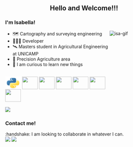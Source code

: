 <h2 align="center"> Hello and Welcome!!! </h2>
<h3> I'm Isabella! </h3> 

<div>
  <img align="right" alt="isa-gif" height="170" width="170" 
src="https://c.tenor.com/jp9GJ56oYB8AAAAd/diegodrawsart-women-and-girls-in-science.gif">
</div>

- :world_map: Cartography and surveying engineering
- 👨🏻‍💻 Developer
- :artificial_satellite: Masters student in Agricultural Engineering at UNICAMP
- :ear_of_rice: Precision Agriculture area
- :eyes: I am curious to learn new things

<div style="display: inline_block"><br>
  <img align="center" height="40" width="50" src="https://raw.githubusercontent.com/devicons/devicon/master/icons/python/python-original.svg">
  <img align="center" height="40" width="50"
src="https://cdn.jsdelivr.net/gh/devicons/devicon/icons/java/java-original.svg"/> 
  <img align="center" height="40" width="50" 
src="https://upload.wikimedia.org/wikipedia/commons/9/91/QGIS_logo_new.svg">
 <img align="center" height="40" width="50" 
src="https://cdn.jsdelivr.net/gh/devicons/devicon/icons/spring/spring-original-wordmark.svg" />
 <img align="center" height="40" width="50" 
src="https://cdn.jsdelivr.net/gh/devicons/devicon/icons/html5/html5-original-wordmark.svg" />
 <img align="center"  height="40" width="50" 
src="https://cdn.jsdelivr.net/gh/devicons/devicon/icons/css3/css3-original-wordmark.svg" />
 <img align="center"  height="40" width="50" 
src="https://cdn.jsdelivr.net/gh/devicons/devicon/icons/mysql/mysql-original-wordmark.svg" />       
<div>
  
<br>
  
</div>  
<img height="140em" src="https://github-readme-stats.vercel.app/api/top-langs/?username=isaacunha&layout=compact&langs_count=7&theme=dracula"/>
</div>

  <h3> Contact me! </h3>
:handshake: I am looking to collaborate in whatever I can.
  
 <br>
  
<div> 
<a align="center" href = "isabella.adcunha@gmail.com"><img src="https://img.shields.io/badge/Gmail-D14836?style=for-the-badge&logo=gmail&logoColor=white" target="_blank"></a>
<a align="center" href="https://www.linkedin.com/in/isabella-alves-da-cunha-a110011b9/" target="_blank"><img src="https://img.shields.io/badge/-LinkedIn-%230077B5?style=for-the-badge&logo=linkedin&logoColor=white" target="_blank"></a> 
</div>
